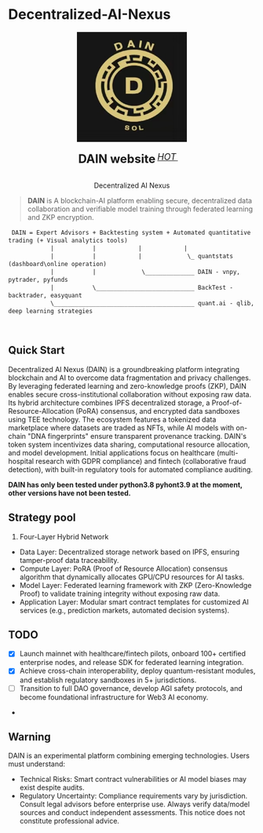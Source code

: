 # Decentralized-AI-Nexus



<div align="center">
  <a href="https://www.dain-sol.xyz/" target="_blank" rel="noopener">
    <picture>
      <source media="(prefers-color-scheme: dark)" alt="Decentralized AI Nexus" srcset="20250427114423.jpg" />
      <img alt="DAIN" width="224" src="20250427114423.jpg" />
    </picture>
  </a>
  <div>&nbsp;</div>
  <div align="center">
    <b><font size="5">DAIN website</font></b>
    <sup>
      <a href="https://www.dain-sol.xyz/">
        <i><font size="4">HOT</font></i>
      </a>
    </sup>
    &nbsp;&nbsp;&nbsp;&nbsp;

  </div>
  <div>&nbsp;</div>
</div>

<div align="center">
  <p>Decentralized AI Nexus</p>
</div>

>  <b>DAIN</b> is A blockchain-AI platform enabling secure, decentralized data collaboration and verifiable model training through federated learning and ZKP encryption.  



```
 DAIN = Expert Advisors + Backtesting system + Automated quantitative trading (+ Visual analytics tools)
            |           |            |            |
            |           |            |             \_ quantstats (dashboard\online operation)
            |           |             \______________ DAIN - vnpy, pytrader, pyfunds
            |           \____________________________ BackTest - backtrader, easyquant
            \________________________________________ quant.ai - qlib, deep learning strategies
```

<br>



## Quick Start

Decentralized AI Nexus (DAIN) is a groundbreaking platform integrating
blockchain and AI to overcome data fragmentation and privacy challenges.
By leveraging federated learning and zero-knowledge proofs (ZKP),
DAIN enables secure cross-institutional collaboration without exposing raw data.
Its hybrid architecture combines IPFS decentralized storage, a Proof-of-Resource-Allocation (PoRA) consensus,
and encrypted data sandboxes using TEE technology. The ecosystem features a tokenized data marketplace where datasets
are traded as NFTs, while AI models with on-chain "DNA fingerprints" ensure transparent provenance tracking. DAIN's 
token system incentivizes data sharing, computational resource allocation, and model development.
Initial applications focus on healthcare (multi-hospital research with GDPR compliance) and fintech (collaborative fraud detection),
with built-in regulatory tools for automated compliance auditing.

<b>DAIN has only been tested under python3.8 pyhont3.9 at the moment, other versions have not been tested.</b>






## Strategy pool

1. Four-Layer Hybrid Network
- Data Layer: Decentralized storage network based on IPFS, ensuring tamper-proof data traceability.
- Compute Layer: PoRA (Proof of Resource Allocation) consensus algorithm that dynamically allocates GPU/CPU resources for AI tasks.
- Model Layer: Federated learning framework with ZKP (Zero-Knowledge Proof) to validate training integrity without exposing raw data.
- Application Layer: Modular smart contract templates for customized AI services (e.g., prediction markets, automated decision systems).














## TODO

- [x] Launch mainnet with healthcare/fintech pilots, onboard 100+ certified enterprise nodes, and release SDK for federated learning integration.
- [x] Achieve cross-chain interoperability, deploy quantum-resistant modules, and establish regulatory sandboxes in 5+ jurisdictions.
- [ ] Transition to full DAO governance, develop AGI safety protocols, and become foundational infrastructure for Web3 AI economy.
-







## Warning

DAIN is an experimental platform combining emerging technologies. Users must understand:
- Technical Risks: Smart contract vulnerabilities or AI model biases may exist despite audits.
- Regulatory Uncertainty: Compliance requirements vary by jurisdiction. Consult legal advisors before enterprise use.
Always verify data/model sources and conduct independent assessments. This notice does not constitute professional advice.




